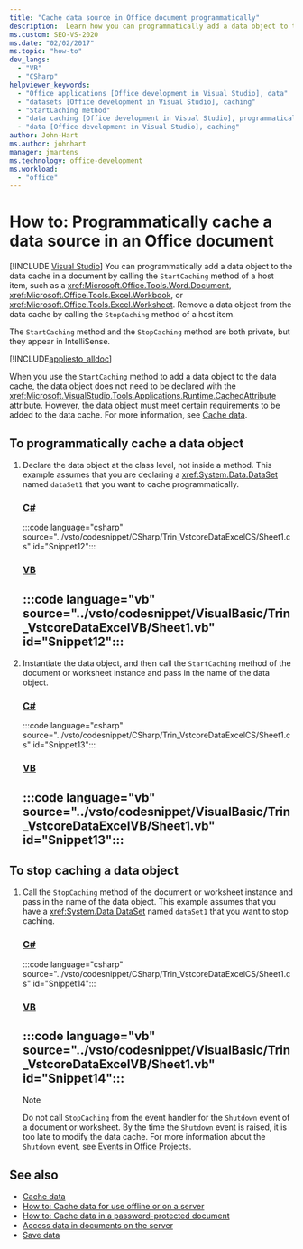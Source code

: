 ```yaml
---
title: "Cache data source in Office document programmatically"
description:  Learn how you can programmatically add a data object to the data cache in a document by calling the StartCaching method of a host item.
ms.custom: SEO-VS-2020
ms.date: "02/02/2017"
ms.topic: "how-to"
dev_langs:
  - "VB"
  - "CSharp"
helpviewer_keywords:
  - "Office applications [Office development in Visual Studio], data"
  - "datasets [Office development in Visual Studio], caching"
  - "StartCaching method"
  - "data caching [Office development in Visual Studio], programmatically"
  - "data [Office development in Visual Studio], caching"
author: John-Hart
ms.author: johnhart
manager: jmartens
ms.technology: office-development
ms.workload:
  - "office"
---
```

# How to: Programmatically cache a data source in an Office document

 [!INCLUDE [Visual Studio](~/includes/applies-to-version/vs-windows-only.md)]
  You can programmatically add a data object to the data cache in a document by calling the `StartCaching` method of a host item, such as a <xref:Microsoft.Office.Tools.Word.Document>, <xref:Microsoft.Office.Tools.Excel.Workbook>, or <xref:Microsoft.Office.Tools.Excel.Worksheet>. Remove a data object from the data cache by calling the `StopCaching` method of a host item.

 The `StartCaching` method and the `StopCaching` method are both private, but they appear in IntelliSense.

 [!INCLUDE[appliesto_alldoc](../vsto/includes/appliesto-alldoc-md.md)]

 When you use the `StartCaching` method to add a data object to the data cache, the data object does not need to be declared with the <xref:Microsoft.VisualStudio.Tools.Applications.Runtime.CachedAttribute> attribute. However, the data object must meet certain requirements to be added to the data cache. For more information, see [Cache data](../vsto/caching-data.md).

## To programmatically cache a data object

1. Declare the data object at the class level, not inside a method. This example assumes that you are declaring a <xref:System.Data.DataSet> named `dataSet1` that you want to cache programmatically.

     ### [C#](#tab/csharp)
     :::code language="csharp" source="../vsto/codesnippet/CSharp/Trin_VstcoreDataExcelCS/Sheet1.cs" id="Snippet12":::

     ### [VB](#tab/vb)
     :::code language="vb" source="../vsto/codesnippet/VisualBasic/Trin_VstcoreDataExcelVB/Sheet1.vb" id="Snippet12":::
     ---

2. Instantiate the data object, and then call the `StartCaching` method of the document or worksheet instance and pass in the name of the data object.

     ### [C#](#tab/csharp)
     :::code language="csharp" source="../vsto/codesnippet/CSharp/Trin_VstcoreDataExcelCS/Sheet1.cs" id="Snippet13":::

     ### [VB](#tab/vb)
     :::code language="vb" source="../vsto/codesnippet/VisualBasic/Trin_VstcoreDataExcelVB/Sheet1.vb" id="Snippet13":::
     ---

## To stop caching a data object

1. Call the `StopCaching` method of the document or worksheet instance and pass in the name of the data object. This example assumes that you have a <xref:System.Data.DataSet> named `dataSet1` that you want to stop caching.

     ### [C#](#tab/csharp)
     :::code language="csharp" source="../vsto/codesnippet/CSharp/Trin_VstcoreDataExcelCS/Sheet1.cs" id="Snippet14":::

     ### [VB](#tab/vb)
     :::code language="vb" source="../vsto/codesnippet/VisualBasic/Trin_VstcoreDataExcelVB/Sheet1.vb" id="Snippet14":::
     ---

    > [!NOTE]
    > Do not call `StopCaching` from the event handler for the `Shutdown` event of a document or worksheet. By the time the `Shutdown` event is raised, it is too late to modify the data cache. For more information about the `Shutdown` event, see [Events in Office Projects](../vsto/events-in-office-projects.md).

## See also

- [Cache data](../vsto/caching-data.md)
- [How to: Cache data for use offline or on a server](../vsto/how-to-cache-data-for-use-offline-or-on-a-server.md)
- [How to: Cache data in a password-protected document](../vsto/how-to-cache-data-in-a-password-protected-document.md)
- [Access data in documents on the server](../vsto/accessing-data-in-documents-on-the-server.md)
- [Save data](../data-tools/save-data-back-to-the-database.md)

